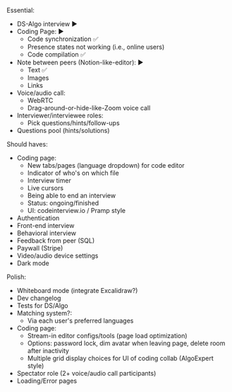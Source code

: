 Essential:
- DS-Algo interview ▶
- Coding Page: ▶
    - Code synchronization ✅
    - Presence states not working (i.e., online users)
    - Code compilation ✅
- Note between peers (Notion-like-editor): ▶
    - Text ✅
    - Images
    - Links
- Voice/audio call:
    - WebRTC
    - Drag-around-or-hide-like-Zoom voice call
- Interviewer/interviewee roles:
    - Pick questions/hints/follow-ups
- Questions pool (hints/solutions) 

Should haves:
- Coding page:
    - New tabs/pages (language dropdown) for code editor
    - Indicator of who's on which file
    - Interview timer
    - Live cursors
    - Being able to end an interview
    - Status: ongoing/finished
    - UI: codeinterview.io / Pramp style
- Authentication
- Front-end interview
- Behavioral interview
- Feedback from peer (SQL)
- Paywall (Stripe)
- Video/audio device settings
- Dark mode

Polish:
- Whiteboard mode (integrate Excalidraw?)
- Dev changelog
- Tests for DS/Algo
- Matching system?:
    - Via each user's preferred languages
- Coding page:
    - Stream-in editor configs/tools (page load optimization)
    - Options: password lock, dim avatar when leaving page, delete room after inactivity
    - Multiple grid display choices for UI of coding collab (AlgoExpert style)
- Spectator role (2+ voice/audio call participants)
- Loading/Error pages
